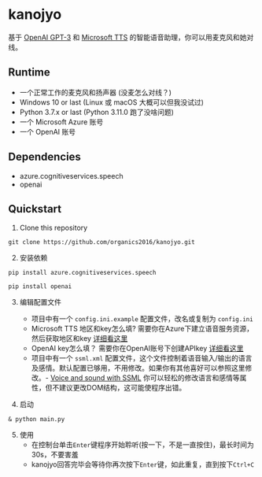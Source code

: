 # kanojyo

基于 [OpenAI GPT-3](https://beta.openai.com/docs/models) 和 [Microsoft TTS](https://azure.microsoft.com/zh-cn/products/cognitive-services/text-to-speech/#features) 的智能语音助理，你可以用麦克风和她对线。

## Runtime

- 一个正常工作的麦克风和扬声器 (没麦怎么对线？)
- Windows 10 or last (Linux 或 macOS 大概可以但我没试过)
- Python 3.7.x or last (Python 3.11.0 跑了没啥问题)
- 一个 Microsoft Azure 账号
- 一个 OpenAI 账号

## Dependencies

- azure.cognitiveservices.speech
- openai


## Quickstart

1. Clone this repository
```
git clone https://github.com/organics2016/kanojyo.git
```

2. 安装依赖
```
pip install azure.cognitiveservices.speech
```
```
pip install openai
```

3. 编辑配置文件
    - 项目中有一个 `config.ini.example` 配置文件，改名或复制为 `config.ini`
    - Microsoft TTS 地区和key怎么填? 需要你在Azure下建立语音服务资源，然后获取地区和key [详细看这里](https://learn.microsoft.com/en-us/azure/cognitive-services/speech-service/get-started-speech-to-text?tabs=windows%2Cterminal&pivots=programming-language-python#prerequisites)
    - OpenAI key怎么填？ 需要你在OpenAI账号下创建APIkey [详细看这里](https://beta.openai.com/docs/quickstart/add-your-api-key)
    - 项目中有一个 `ssml.xml` 配置文件，这个文件控制着语音输入/输出的语言及感情。默认配置已够用，不用修改。如果你有其他喜好可以参照这里修改。- [Voice and sound with SSML](https://learn.microsoft.com/en-us/azure/cognitive-services/speech-service/speech-synthesis-markup-voice) 你可以轻松的修改语言和感情等属性，但不建议更改DOM结构，这可能使程序出错。



4. 启动
```
& python main.py
```

5. 使用
    - 在控制台单击`Enter`键程序开始聆听(按一下，不是一直按住)，最长时间为30s，不要害羞
    - kanojyo回答完毕会等待你再次按下`Enter`键，如此重复，直到按下`Ctrl+C`

